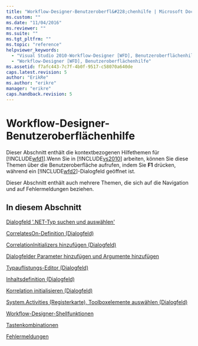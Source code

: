 ```yaml
---
title: "Workflow-Designer-Benutzeroberfl&#228;chenhilfe | Microsoft Docs"
ms.custom: ""
ms.date: "11/04/2016"
ms.reviewer: ""
ms.suite: ""
ms.tgt_pltfrm: ""
ms.topic: "reference"
helpviewer_keywords: 
  - "Visual Studio 2010-Workflow-Designer [WFD], Benutzeroberflächenhilfe"
  - "Workflow-Designer [WFD], Benutzeroberflächenhilfe"
ms.assetid: f7afc443-7c7f-4b0f-9517-c58070a640de
caps.latest.revision: 5
author: "ErikRe"
ms.author: "erikre"
manager: "erikre"
caps.handback.revision: 5
---
```

# Workflow-Designer-Benutzeroberfl&#228;chenhilfe
Dieser Abschnitt enthält die kontextbezogenen Hilfethemen für [!INCLUDE[wfd1](../workflow-designer/includes/wfd1_md.md)].Wenn Sie in [!INCLUDE[vs2010](../modeling/includes/vs2010_md.md)] arbeiten, können Sie diese Themen über die Benutzeroberfläche aufrufen, indem Sie **F1** drücken, während ein [!INCLUDE[wfd2](../workflow-designer/includes/wfd2_md.md)]\-Dialogfeld geöffnet ist.  
  
 Dieser Abschnitt enthält auch mehrere Themen, die sich auf die Navigation und auf Fehlermeldungen beziehen.  
  
## In diesem Abschnitt  
 [Dialogfeld '.NET\-Typ suchen und auswählen'](../workflow-designer/browse-and-select-a-dotnet-type-dialog-box.md)  
  
 [CorrelatesOn\-Definition \(Dialogfeld\)](../workflow-designer/correlateson-definition-dialog-box.md)  
  
 [CorrelationInitializers hinzufügen \(Dialogfeld\)](../workflow-designer/add-correlationinitializers-dialog-box.md)  
  
 [Dialogfelder Parameter hinzufügen und Argumente hinzufügen](../workflow-designer/add-parameters-and-add-arguments-dialog-boxes.md)  
  
 [Typauflistungs\-Editor \(Dialogfeld\)](../workflow-designer/type-collection-editor-dialog-box.md)  
  
 [Inhaltsdefinition \(Dialogfeld\)](../workflow-designer/content-definition-dialog-box.md)  
  
 [ Korrelation initialisieren \(Dialogfeld\)](../workflow-designer/initialize-correlation-dialog-box.md)  
  
 [System.Activities \(Registerkarte\), Toolboxelemente auswählen \(Dialogfeld\)](../workflow-designer/system-activities-tab-choose-toolbox-items-dialog-box.md)  
  
 [Workflow\-Designer\-Shellfunktionen](../workflow-designer/workflow-designer-shell-features.md)  
  
 [Tastenkombinationen](../workflow-designer/keyboard-shortcuts-in-the-workflow-designer.md)  
  
 [Fehlermeldungen](../workflow-designer/error-messages-in-workflow-designer.md)
